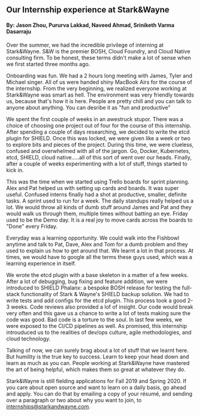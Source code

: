 ## Our Internship experience at Stark&Wayne

#### By: Jason Zhou, Pururva Lakkad, Naveed Ahmad, Sriniketh Varma Dasarraju

Over the summer, we had the incredible privilege of interning at Stark&Wayne. S&W is the premier BOSH, Cloud Foundry, and Cloud Native consulting firm. To be honest, these terms didn't make a lot of sense when we first started three months ago. 

Onboarding was fun. We had a 2 hours long meeting with James, Tyler and Michael singer. All of us were handed shiny MacBook Airs for the course of the internship. From the very beginning, we realized everyone working at Stark&Wayne was smart as hell. The environment was very friendly towards us, because that's how it is here. People are pretty chill and you can talk to anyone about anything. You can desribe it as "fun and productive"

We spent the first couple of weeks in an awestruck stupor. There was a choice of choosing one project out of four for the course of this internship. After spending a couple of days researching, we decided to write the etcd plugin for SHIELD. Once this was locked, we were given like a week or two to explore bits and pieces of the project. During this time, we were clueless, confused and overwhelmed with all of the jargon. Go, Docker, Kubernetes, etcd, SHIELD, cloud native.....all of this sort of went over our heads. Finally, after a couple of weeks experimenting with a lot of stuff, things started to kick in. 

This was the time when we started using Trello boards for sprint planning. Alex and Pat helped us with setting up cards and boards. It was super useful. Confused interns finally had a shot at productive, smaller, definite tasks. A sprint used to run for a week. The daily standups really helped us a lot. We would throw all kinds of dumb stuff around James and Pat and they would walk us through them, multiple times without batting an eye. Friday used to be the Demo day. It is a real joy to move cards across the boards to "Done" every Friday.

Everyday was a learning opportunity. We could walk into the Fishbowl anytime and talk to Pat, Dave, Alex and Tom for a dumb problem and they used to explain us how to get around that. We learnt a lot in that process. At times, we would have to google all the terms these guys used, which was a learning experience in itself. 

We wrote the etcd plugin with a base skeleton in a matter of a few weeks. After a lot of debugging, bug fixing and feature addition, we were introduced to SHIELD Phalanx: a bespoke BOSH release for testing the full-stack functionality of Stark & Wayne's SHIELD backup solution. We had to write tests and add configs for the etcd plugin. This process took a good 2-3 weeks. Code reviews also provided a lof of insight. Our code would break very often and this gave us a chance to write a lot of tests making sure the code was good. Bad code is a torture to the soul. In last few weeks, we were exposed to the CI/CD pipelines as well. As promised, this internship introuduced us to the realities of dev/ops culture, agile methodologies, and cloud technology.

Talking of now, we can surely brag about a lot of stuff that we learnt here. But humility is the true key to success. Learn to keep your head down and learn as much as you can. People working at Stark&Wayne have mastered the art of being helpful, which makes them so great at whatever they do. 

Stark&Wayne is still fielding applications for Fall 2019 and Spring 2020. If you care about open source and want to learn on a daily basis, go ahead and apply. You can do that by emailing a copy of your résumé, and sending over a paragraph or two about why you want to join, to internships@starkandwayne.com.
